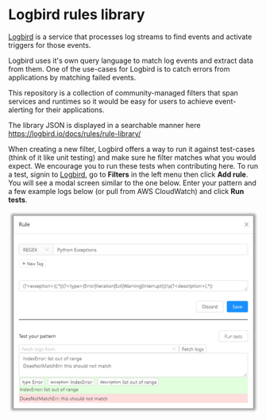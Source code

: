 # Logbird rules library

[Logbird](https://logbird.io) is a service that processes log streams to find events and activate triggers for those events.

Logbird uses it's own query language to match log events and extract data from them. One of the use-cases for Logbird is to catch errors from applications by matching failed events.

This repository is a collection of community-managed filters that span services and runtimes so it would be easy for users to achieve event-alerting for their applications.

The library JSON is displayed in a searchable manner here https://logbird.io/docs/rules/rule-library/

When creating a new filter, Logbird offers a way to run it against test-cases (think of it like unit testing) and make sure he filter matches what you would expect. We encourage you to run these tests when contributing here. To run a test, signin to [Logbird](https://app.logbird.io/), go to **Filters** in the left menu then click **Add rule**. You will see a modal screen similar to the one below. Enter your pattern and a few example logs below (or pull from AWS CloudWatch) and click **Run tests**.

![UI Screenshot Test Pattern](https://github.com/dashbird/filters/blob/master/static/img/screenshot-logbird-rule.png?raw=true)
